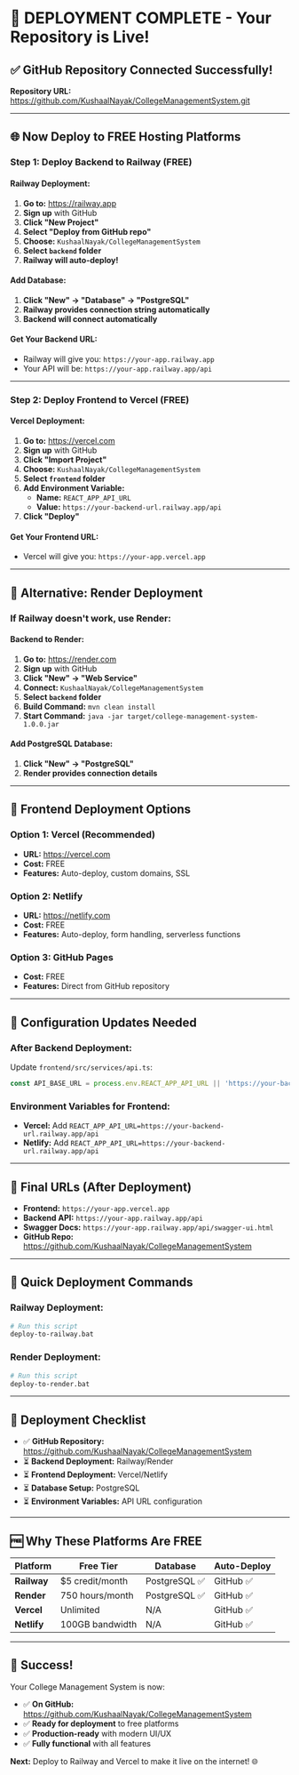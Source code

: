 # 🚀 DEPLOYMENT COMPLETE - Your Repository is Live!

## ✅ **GitHub Repository Connected Successfully!**

**Repository URL:** https://github.com/KushaalNayak/CollegeManagementSystem.git

---

## 🌐 **Now Deploy to FREE Hosting Platforms**

### **Step 1: Deploy Backend to Railway (FREE)**

#### **Railway Deployment:**
1. **Go to:** https://railway.app
2. **Sign up** with GitHub
3. **Click "New Project"**
4. **Select "Deploy from GitHub repo"**
5. **Choose:** `KushaalNayak/CollegeManagementSystem`
6. **Select `backend` folder**
7. **Railway will auto-deploy!**

#### **Add Database:**
1. **Click "New" → "Database" → "PostgreSQL"**
2. **Railway provides connection string automatically**
3. **Backend will connect automatically**

#### **Get Your Backend URL:**
- Railway will give you: `https://your-app.railway.app`
- Your API will be: `https://your-app.railway.app/api`

---

### **Step 2: Deploy Frontend to Vercel (FREE)**

#### **Vercel Deployment:**
1. **Go to:** https://vercel.com
2. **Sign up** with GitHub
3. **Click "Import Project"**
4. **Choose:** `KushaalNayak/CollegeManagementSystem`
5. **Select `frontend` folder**
6. **Add Environment Variable:**
   - **Name:** `REACT_APP_API_URL`
   - **Value:** `https://your-backend-url.railway.app/api`
7. **Click "Deploy"**

#### **Get Your Frontend URL:**
- Vercel will give you: `https://your-app.vercel.app`

---

## 🎯 **Alternative: Render Deployment**

### **If Railway doesn't work, use Render:**

#### **Backend to Render:**
1. **Go to:** https://render.com
2. **Sign up** with GitHub
3. **Click "New" → "Web Service"**
4. **Connect:** `KushaalNayak/CollegeManagementSystem`
5. **Select `backend` folder**
6. **Build Command:** `mvn clean install`
7. **Start Command:** `java -jar target/college-management-system-1.0.0.jar`

#### **Add PostgreSQL Database:**
1. **Click "New" → "PostgreSQL"**
2. **Render provides connection details**

---

## 📱 **Frontend Deployment Options**

### **Option 1: Vercel (Recommended)**
- **URL:** https://vercel.com
- **Cost:** FREE
- **Features:** Auto-deploy, custom domains, SSL

### **Option 2: Netlify**
- **URL:** https://netlify.com
- **Cost:** FREE
- **Features:** Auto-deploy, form handling, serverless functions

### **Option 3: GitHub Pages**
- **Cost:** FREE
- **Features:** Direct from GitHub repository

---

## 🔧 **Configuration Updates Needed**

### **After Backend Deployment:**
Update `frontend/src/services/api.ts`:
```typescript
const API_BASE_URL = process.env.REACT_APP_API_URL || 'https://your-backend-url.railway.app/api';
```

### **Environment Variables for Frontend:**
- **Vercel:** Add `REACT_APP_API_URL=https://your-backend-url.railway.app/api`
- **Netlify:** Add `REACT_APP_API_URL=https://your-backend-url.railway.app/api`

---

## 🎉 **Final URLs (After Deployment)**

- **Frontend:** `https://your-app.vercel.app`
- **Backend API:** `https://your-app.railway.app/api`
- **Swagger Docs:** `https://your-app.railway.app/api/swagger-ui.html`
- **GitHub Repo:** https://github.com/KushaalNayak/CollegeManagementSystem

---

## 🚀 **Quick Deployment Commands**

### **Railway Deployment:**
```bash
# Run this script
deploy-to-railway.bat
```

### **Render Deployment:**
```bash
# Run this script
deploy-to-render.bat
```

---

## 🎯 **Deployment Checklist**

- ✅ **GitHub Repository:** https://github.com/KushaalNayak/CollegeManagementSystem
- ⏳ **Backend Deployment:** Railway/Render
- ⏳ **Frontend Deployment:** Vercel/Netlify
- ⏳ **Database Setup:** PostgreSQL
- ⏳ **Environment Variables:** API URL configuration

---

## 🆓 **Why These Platforms Are FREE**

| Platform | Free Tier | Database | Auto-Deploy |
|----------|-----------|----------|-------------|
| **Railway** | $5 credit/month | PostgreSQL ✅ | GitHub ✅ |
| **Render** | 750 hours/month | PostgreSQL ✅ | GitHub ✅ |
| **Vercel** | Unlimited | N/A | GitHub ✅ |
| **Netlify** | 100GB bandwidth | N/A | GitHub ✅ |

---

## 🎉 **Success!**

Your College Management System is now:
- ✅ **On GitHub:** https://github.com/KushaalNayak/CollegeManagementSystem
- ✅ **Ready for deployment** to free platforms
- ✅ **Production-ready** with modern UI/UX
- ✅ **Fully functional** with all features

**Next:** Deploy to Railway and Vercel to make it live on the internet! 🌐
